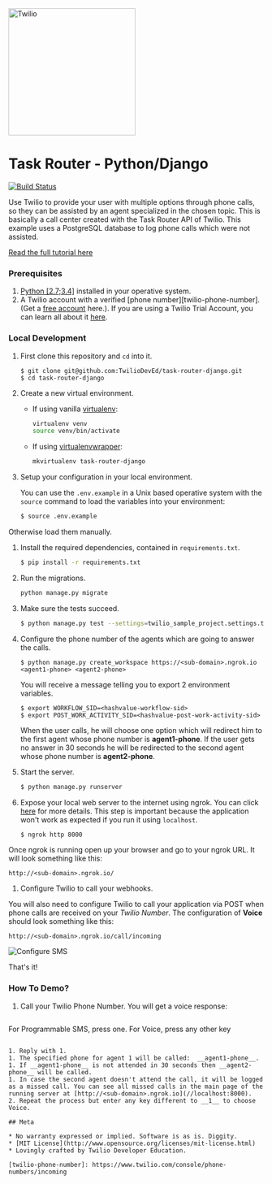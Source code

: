 <a href="https://www.twilio.com">
  <img src="https://static0.twilio.com/marketing/bundles/marketing/img/logos/wordmark-red.svg" alt="Twilio" width="250" />
</a>

# Task Router - Python/Django
[![Build Status](https://travis-ci.org/TwilioDevEd/task-router-django.svg?branch=master)](https://travis-ci.org/TwilioDevEd/task-router-django)

 Use Twilio to provide your user with multiple options through phone calls, so they can be assisted by an agent specialized in the chosen topic. This is basically a call center created with the Task Router API of Twilio. This example uses a PostgreSQL database to log phone calls which were not assisted.

[Read the full tutorial here](//www.twilio.com/docs/tutorials/walkthrough/task-router/python/django)

### Prerequisites

1. [Python [2.7;3.4]](https://www.python.org/downloads/) installed in your operative system.
1. A Twilio account with a verified [phone number][twilio-phone-number]. (Get a [free account](//www.twilio.com/try-twilio?utm_campaign=tutorials&utm_medium=readme)
here.).  If you are using a Twilio Trial Account, you can learn all about it [here](https://www.twilio.com/help/faq/twilio-basics/how-does-twilios-free-trial-work).

### Local Development

1. First clone this repository and `cd` into it.
   ```
   $ git clone git@github.com:TwilioDevEd/task-router-django.git
   $ cd task-router-django
   ```

1. Create a new virtual environment.
   - If using vanilla [virtualenv](https://virtualenv.pypa.io/en/latest/):

       ```bash
       virtualenv venv
       source venv/bin/activate
       ```

   - If using [virtualenvwrapper](https://virtualenvwrapper.readthedocs.org/en/latest/):

       ```bash
       mkvirtualenv task-router-django
       ```

1. Setup your configuration in your local environment.

   You can use the `.env.example` in a Unix based operative system with the `source` command to load the variables into your environment:

   ```bash
   $ source .env.example
   ```

 Otherwise load them manually.

1. Install the required dependencies, contained in `requirements.txt`.

   ```bash
   $ pip install -r requirements.txt
   ```

1. Run the migrations.

   ```bash
   python manage.py migrate
   ```

1. Make sure the tests succeed.

   ```bash
   $ python manage.py test --settings=twilio_sample_project.settings.test
   ```

1. Configure the phone number of the agents which are going to answer the calls.
    ```
   $ python manage.py create_workspace https://<sub-domain>.ngrok.io <agent1-phone> <agent2-phone>
    ```
   You will receive a message telling you to export 2 environment variables.

    ```
   $ export WORKFLOW_SID=<hashvalue-workflow-sid>
   $ export POST_WORK_ACTIVITY_SID=<hashvalue-post-work-activity-sid>
    ```

   When the user calls, he will choose one option which will redirect him to the first agent whose phone number is __agent1-phone__. If the user gets no answer in 30 seconds he will be redirected to the second agent whose phone number is __agent2-phone__.

1. Start the server.

   ```bash
   $ python manage.py runserver
   ```

1. Expose your local web server to the internet using ngrok. You can click [here](https://www.twilio.com/blog/2015/09/6-awesome-reasons-to-use-ngrok-when-testing-webhooks.html) for more details. This step is important because the application won't work as expected if you run it using `localhost`.

   ```bash
   $ ngrok http 8000
   ```
Once ngrok is running open up your browser and go to your ngrok URL. It will look something like this:

  `http://<sub-domain>.ngrok.io/`

1. Configure Twilio to call your webhooks.

 You will also need to configure Twilio to call your application via POST when phone calls are received on your _Twilio Number_. The configuration of **Voice** should look something like this:

  ```
  http://<sub-domain>.ngrok.io/call/incoming
  ```

  ![Configure SMS](http://howtodocs.s3.amazonaws.com/twilio-number-config-all-med.gif)

That's it!

### How To Demo?

1. Call your Twilio Phone Number. You will get a voice response:

   ```txt
  For Programmable SMS, press one. For Voice, press any other key
  ```

1. Reply with 1.
1. The specified phone for agent 1 will be called:  __agent1-phone__.
1. If __agent1-phone__ is not attended in 30 seconds then __agent2-phone__ will be called.
1. In case the second agent doesn't attend the call, it will be logged as a missed call. You can see all missed calls in the main page of the running server at [http://<sub-domain>.ngrok.io](//localhost:8000).
2. Repeat the process but enter any key different to __1__ to choose Voice.

## Meta

* No warranty expressed or implied. Software is as is. Diggity.
* [MIT License](http://www.opensource.org/licenses/mit-license.html)
* Lovingly crafted by Twilio Developer Education.

[twilio-phone-number]: https://www.twilio.com/console/phone-numbers/incoming
